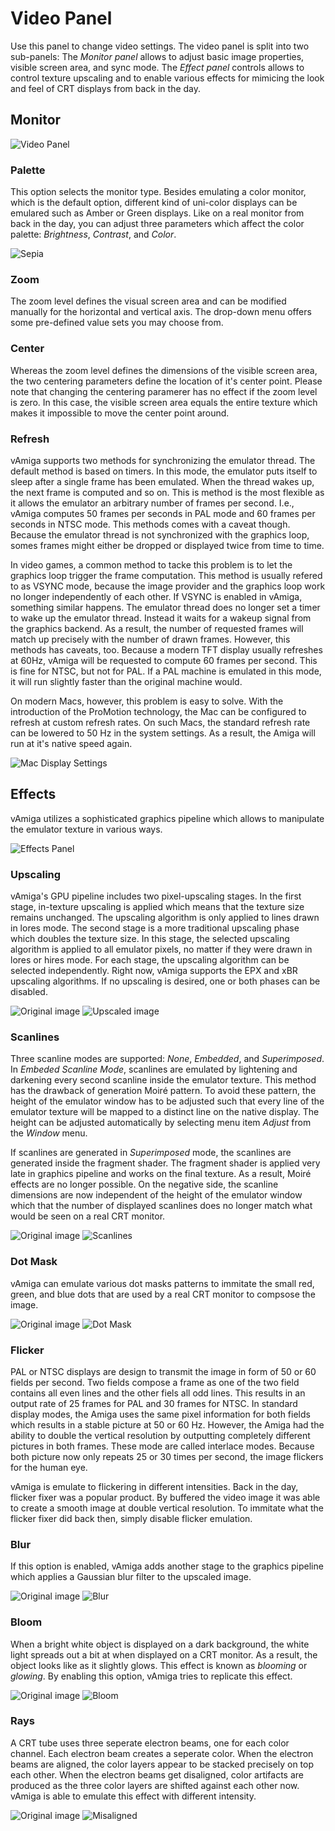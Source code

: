 # Video Panel

Use this panel to change video settings. The video panel is split into two sub-panels: The *Monitor panel* allows to adjust basic image properties, visible screen area, and sync mode. The *Effect panel* controls allows to control texture upscaling and to enable various effects for mimicing the look and feel of CRT displays from back in the day.

## Monitor 

  ![Video Panel](images/videoPanel.png "Video Panel")

### Palette

  This option selects the monitor type. Besides emulating a color monitor, which is the default option, different kind of uni-color displays can be emulared such as Amber or Green displays. Like on a real monitor from back in the day, you can adjust three parameters which affect the color palette: *Brightness*, *Contrast*, and *Color*.

  ![Sepia](images/sepia.png "Sepia")

 ### Zoom

  The zoom level defines the visual screen area and can be modified manually for the horizontal and vertical axis. The drop-down menu offers some pre-defined value sets you may choose from. 

 ### Center

  Whereas the zoom level defines the dimensions of the visible screen area, the two centering parameters define the location of it's center point. Please note that changing the centering paramerer has no effect if the zoom level is zero. In this case, the visible screen area equals the entire texture which makes it impossible to move the center point around.
    
 ### Refresh

  vAmiga supports two methods for synchronizing the emulator thread. The default method is based on timers. In this mode, the emulator puts itself to sleep after a single frame has been emulated. When the thread wakes up, the next frame is computed and so on. This is method is the most flexible as it allows the emulator an arbitrary number of frames per second. I.e., vAmiga computes 50 frames per seconds in PAL mode and 60 frames per seconds in NTSC mode. This methods comes with a caveat though. Because the emulator thread is not synchronized with the graphics loop, somes frames might either be dropped or displayed twice from time to time. 
    
  In video games, a common method to tacke this problem is to let the graphics loop trigger the frame computation. This method is usually refered to as VSYNC mode, because the image provider and the graphics loop work no longer independently of each other. If VSYNC is enabled in vAmiga, something similar happens. The emulator thread does no longer set a timer to wake up the emulator thread. Instead it waits for a wakeup signal from the graphics backend. As a result, the number of requested frames will match up precisely with the number of drawn frames. However, this methods has caveats, too. Because a modern TFT display usually refreshes at 60Hz, vAmiga will be requested to compute 60 frames per second. This is fine for NTSC, but not for PAL. If a PAL machine is emulated in this mode, it will run slightly faster than the original machine would. 

  On modern Macs, however, this problem is easy to solve. With the introduction of the ProMotion technology, the Mac can be configured to refresh at custom refresh rates. On such Macs, the standard refresh rate can be lowered to 50 Hz in the system settings. As a result, the Amiga will run at it's native speed again. 

  ![Mac Display Settings](images/proMotion.png "Mac Display Settings")

## Effects

  vAmiga utilizes a sophisticated graphics pipeline which allows to manipulate the emulator texture in various ways. 

  ![Effects Panel](images/effectsPanel.png "Effects Panel")

### Upscaling

  vAmiga's GPU pipeline includes two pixel-upscaling stages. In the first stage, in-texture upscaling is applied which means that the texture size remains unchanged. The upscaling algorithm is only applied to lines drawn in lores mode. The second stage is a more traditional upscaling phase which doubles the texture size. In this stage, the selected upscaling algorithm is applied to all emulator pixels, no matter if they were drawn in lores or hires mode. For each stage, the upscaling algorithm can be selected independently. Right now, vAmiga supports the EPX and xBR upscaling algorithms. If no upscaling is desired, one or both phases can be disabled. 

  ![Original image](images/defenderOriginal.png "Original image")
  ![Upscaled image](images/defenderUpscaled.png "Upscaled image")

### Scanlines

  Three scanline modes are supported: *None*, *Embedded*, and *Superimposed*. In *Embeded Scanline Mode*, scanlines are emulated by lightening and darkening every second scanline inside the emulator texture. This method has the drawback of generation Moiré pattern. To avoid these pattern, the height of the emulator window has to be adjusted such that every line of the emulator texture will be mapped to a distinct line on the native display. The height can be adjusted automatically by selecting menu item *Adjust* from the *Window* menu. 

  If scanlines are generated in *Superimposed* mode, the scanlines are generated inside the fragment shader. The fragment shader is applied very late in graphics pipeline and works on the final texture. As a result, Moiré effects are no longer possible. On the negative side, the scanline dimensions are now independent of the height of the emulator window which that the number of displayed scanlines does no longer match what would be seen on a real CRT monitor.

  ![Original image](images/defenderOriginal.png "Original image")
  ![Scanlines](images/defenderScanlines.png "Scanlines")

  ### Dot Mask

  vAmiga can emulate various dot masks patterns to immitate the small red, green, and blue dots that are used by a real CRT monitor to compsose the image.

  ![Original image](images/defenderOriginal.png "Original image")
  ![Dot Mask](images/defenderDotMask.png "Dot Mask")

  ### Flicker

  PAL or NTSC displays are design to transmit the image in form of 50 or 60 fields per second. Two fields compose a frame as one of the two field contains all even lines and the other fiels all odd lines. This results in an output rate of 25 frames for PAL and 30 frames for NTSC. In standard display modes, the Amiga uses the same pixel information for both fields which results in a stable picture at 50 or 60 Hz. However, the Amiga had the ability to double the vertical resolution by outputting completely different pictures in both frames. These mode are called interlace modes. Because both picture now only repeats 25 or 30 times per second, the image flickers for the human eye. 

  vAmiga is emulate to flickering in different intensities. Back in the day, flicker fixer was a popular product. By buffered the video image it was able to create a smooth image at double vertical resolution. To immitate what the flicker fixer did back then, simply disable flicker emulation. 

### Blur

  If this option is enabled, vAmiga adds another stage to the graphics pipeline which applies a Gaussian blur filter to the upscaled image. 

  ![Original image](images/defenderOriginal.png "Original image")
  ![Blur](images/defenderBlur.png "Blur")

### Bloom

  When a bright white object is displayed on a dark background, the white light spreads out a bit at when displayed on a CRT monitor. As a result, the object looks like as it slightly glows. This effect is known as *blooming* or *glowing*. By enabling this option, vAmiga tries to replicate this effect. 

  ![Original image](images/defenderOriginal.png "Original image")
  ![Bloom](images/defenderBloom.png "Bloom")

### Rays

  A CRT tube uses three seperate electron beams, one for each color channel. Each electron beam creates a seperate color. When the electron beams are aligned, the color layers appear to be stacked precisely on top each other. When the electron beams get disaligned, color artifacts are produced as the three color layers are shifted against each other now. vAmiga is able to emulate this effect with different intensity. 

  ![Original image](images/defenderOriginal.png "Original image")
  ![Misaligned](images/defenderMisaligned.png "Misaligned")
